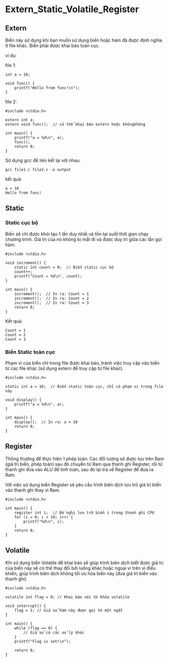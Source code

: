 
# Extern_Static_Volatile_Register
## Extern 
Biến này sử dụng khi bạn muốn sử dụng biến hoặc hàm đã được định nghĩa ở file khác.
Biến phải được khai báo toàn cục.

ví dụ:

file 1:
```
int a = 10;  

void func() {  
    printf("Hello from func!\n");
}
```
file 2:
```
#include <stdio.h>

extern int a;  
extern void func();  // có thể khai báo extern hoặc khôngkhông

int main() {
    printf("a = %d\n", a);  
    func();  
    return 0;
}
```
Sử dụng gcc để liên kết lại với nhau:
```
gcc file1.c file2.c -o output
```
kết quả:
```
a = 10
Hello from func!
```
## Static 
### Static cục bộ
Biến sẽ chỉ được khỏi tạo 1 lần duy nhất và tồn tại suốt thời gian chạy chương trình. Giá trị của nó không bị mất đi và được duy trì giữa các lần gọi hàm.
```
#include <stdio.h>

void increment() {
    static int count = 0;  // Biến static cục bộ
    count++;
    printf("Count = %d\n", count);
}

int main() {
    increment();  // In ra: Count = 1
    increment();  // In ra: Count = 2
    increment();  // In ra: Count = 3
    return 0;
}
```
Kết quả:
```
Count = 1
Count = 2
Count = 3
```
### Biến Static toàn cục 
Phạm vi của biến chỉ trong file được khai báo, tránh việc truy cập vào biến từ các file khác (sử dụng extern để truy cập từ file khác).
```
#include <stdio.h>

static int a = 10;  // Biến static toàn cục, chỉ có phạm vi trong file này

void display() {
    printf("a = %d\n", a);
}

int main() {
    display();  // In ra: a = 10
    return 0;
}
```
## Register 
Thông thường để thực hiện 1 phép toán: Các đối tượng sẽ được lưu trên Ram (giá trị biến, phép toán) sau đó chuyển từ Ram qua thanh ghi Register, rồi từ thanh ghi đưa vào ALU để tính toán, sau đó lại trả về Register để đưa ra Ram.

Với việc sử dụng biến Register sẽ yêu cầu trình biên dịch lưu trữ giá trị biến vào thanh ghi thay vì Ram.
```
#include <stdio.h>

int main() {
    register int i;  // Đề nghị lưu trữ biến i trong thanh ghi CPU
    for (i = 0; i < 10; i++) {
        printf("%d\n", i);
    }
    return 0;
}
```
## Volatile 
Khi sử dụng biến Volatile để khai báo sẽ giúp trình biên dịch biết được giá trị của biến này sẽ có thể thay đổi bới luồng khác hoặc ngoại vi trên vi điều khiển, giúp trình biên dịch không tối ưu hóa biến này (đưa giá trị biến vào thanh ghi).
```
#include <stdio.h>

volatile int flag = 0; // Khai báo với từ khóa volatile

void interrupt() {
    flag = 1; // Giả sử hàm này được gọi từ một ngắt
}

int main() {
    while (flag == 0) {
        // Giả sử có các xử lý khác
    }
    printf("Flag is set!\n");

    return 0;
}
```